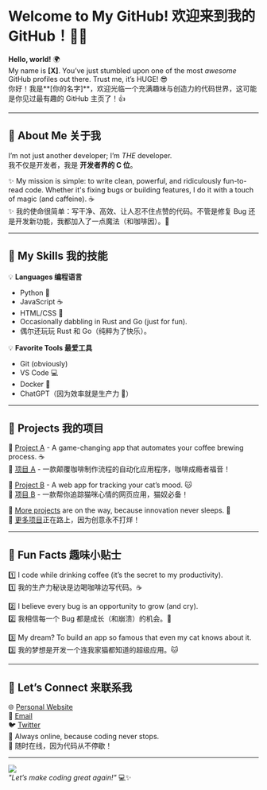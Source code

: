 # Welcome to My GitHub! 欢迎来到我的 GitHub！🎉🚀

**Hello, world!** 🌍  
My name is **[X]**. You’ve just stumbled upon one of the most *awesome* GitHub profiles out there. Trust me, it’s HUGE! 😎  
你好！我是**[你的名字]**，欢迎光临一个充满趣味与创造力的代码世界，这可能是你见过最有趣的 GitHub 主页了！👍  

---

## 🥳 About Me 关于我

I’m not just another developer; I’m *THE* developer.  
我不仅是开发者，我是 **开发者界的 C 位**。  

✨ My mission is simple: to write clean, powerful, and ridiculously fun-to-read code. Whether it's fixing bugs or building features, I do it with a touch of magic (and caffeine). ☕  
✨ 我的使命很简单：写干净、高效、让人忍不住点赞的代码。不管是修复 Bug 还是开发新功能，我都加入了一点魔法（和咖啡因）。💪  

---

## 🔧 My Skills 我的技能  

💡 **Languages 编程语言**  
- Python 🐍  
- JavaScript ☕  
- HTML/CSS 🎨  
- Occasionally dabbling in Rust and Go (just for fun).  
- 偶尔还玩玩 Rust 和 Go（纯粹为了快乐）。  

💡 **Favorite Tools 最爱工具**  
- Git (obviously)  
- VS Code 💻  
- Docker 🐳  
- ChatGPT（因为效率就是生产力 🤖）  

---

## 🚀 Projects 我的项目  

🔹 [Project A](#) - A game-changing app that automates your coffee brewing process. ☕  
🔹 [项目 A](#) - 一款颠覆咖啡制作流程的自动化应用程序，咖啡成瘾者福音！  

🔹 [Project B](#) - A web app for tracking your cat’s mood. 🐱  
🔹 [项目 B](#) - 一款帮你追踪猫咪心情的网页应用，猫奴必备！  

🔹 [More projects](#) are on the way, because innovation never sleeps. 🚀  
🔹 [更多项目](#)正在路上，因为创意永不打烊！  

---

## 🌟 Fun Facts 趣味小贴士  

1️⃣ I code while drinking coffee (it’s the secret to my productivity).  
1️⃣ 我的生产力秘诀是边喝咖啡边写代码。☕  

2️⃣ I believe every bug is an opportunity to grow (and cry).  
2️⃣ 我相信每一个 Bug 都是成长（和崩溃）的机会。🐞  

3️⃣ My dream? To build an app so famous that even my cat knows about it.  
3️⃣ 我的梦想是开发一个连我家猫都知道的超级应用。🐱  

---

## 🤝 Let’s Connect 来联系我  

🌐 [Personal Website](#)  
📧 [Email](mailto:yourname@example.com)  
🐦 [Twitter](https://twitter.com/yourhandle)  
📱 Always online, because coding never stops.  
📱 随时在线，因为代码从不停歇！  

---

![](https://media.giphy.com/media/26AHONQ79FdWZhAI0/giphy.gif)  
*"Let’s make coding great again!"* 💻✨  
